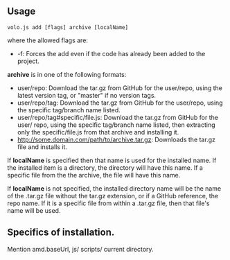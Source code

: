 ## Usage

    volo.js add [flags] archive [localName]

where the allowed flags are:

* -f: Forces the add even if the code has already been added to the project.

**archive** is in one of the following formats:

* user/repo: Download the tar.gz from GitHub for the user/repo, using the latest
  version tag, or "master" if no version tags.
* user/repo/tag: Download the tar.gz from GitHub for the user/repo, using the
  specific tag/branch name listed.
* user/repo/tag#specific/file.js: Download the tar.gz from GitHub for the user/
  repo, using the specific tag/branch name listed, then extracting only
  the specific/file.js from that archive and installing it.
* http://some.domain.com/path/to/archive.tar.gz: Downloads the tar.gz file and
  installs it.

If **localName** is specified then that name is used for the installed name.
If the installed item is a directory, the directory will have this name. If
a specific file from the the archive, the file will have this name.

If **localName** is not specified, the installed directory name will be the
name of the .tar.gz file without the tar.gz extension, or if a GitHub
reference, the repo name. If it is a specific file from within a .tar.gz file,
then that file's name will be used.

## Specifics of installation.

Mention amd.baseUrl, js/ scripts/ current directory.

